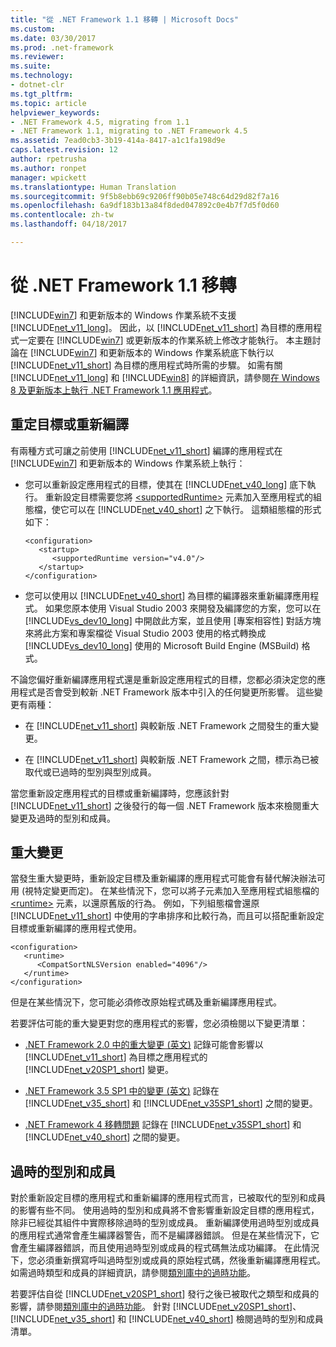 ```yaml
---
title: "從 .NET Framework 1.1 移轉 | Microsoft Docs"
ms.custom: 
ms.date: 03/30/2017
ms.prod: .net-framework
ms.reviewer: 
ms.suite: 
ms.technology:
- dotnet-clr
ms.tgt_pltfrm: 
ms.topic: article
helpviewer_keywords:
- .NET Framework 4.5, migrating from 1.1
- .NET Framework 1.1, migrating to .NET Framework 4.5
ms.assetid: 7ead0cb3-3b19-414a-8417-a1c1fa198d9e
caps.latest.revision: 12
author: rpetrusha
ms.author: ronpet
manager: wpickett
ms.translationtype: Human Translation
ms.sourcegitcommit: 9f5b8ebb69c9206ff90b05e748c64d29d82f7a16
ms.openlocfilehash: 6a9df183b13a84f8ded047892c0e4b7f7d5f0d60
ms.contentlocale: zh-tw
ms.lasthandoff: 04/18/2017

---
```

# <a name="migrating-from-the-net-framework-11"></a>從 .NET Framework 1.1 移轉
[!INCLUDE[win7](../../../includes/win7-md.md)] 和更新版本的 Windows 作業系統不支援 [!INCLUDE[net_v11_long](../../../includes/net-v11-long-md.md)]。 因此，以 [!INCLUDE[net_v11_short](../../../includes/net-v11-short-md.md)] 為目標的應用程式一定要在 [!INCLUDE[win7](../../../includes/win7-md.md)] 或更新版本的作業系統上修改才能執行。 本主題討論在 [!INCLUDE[win7](../../../includes/win7-md.md)] 和更新版本的 Windows 作業系統底下執行以 [!INCLUDE[net_v11_short](../../../includes/net-v11-short-md.md)] 為目標的應用程式時所需的步驟。 如需有關 [!INCLUDE[net_v11_long](../../../includes/net-v11-long-md.md)] 和 [!INCLUDE[win8](../../../includes/win8-md.md)] 的詳細資訊，請參閱[在 Windows 8 及更新版本上執行 .NET Framework 1.1 應用程式](../../../docs/framework/install/run-net-framework-1-1-apps.md)。  
  
## <a name="retargeting-or-recompiling"></a>重定目標或重新編譯  
 有兩種方式可讓之前使用 [!INCLUDE[net_v11_short](../../../includes/net-v11-short-md.md)] 編譯的應用程式在 [!INCLUDE[win7](../../../includes/win7-md.md)] 和更新版本的 Windows 作業系統上執行：  
  
-   您可以重新設定應用程式的目標，使其在 [!INCLUDE[net_v40_long](../../../includes/net-v40-long-md.md)] 底下執行。 重新設定目標需要您將 [\<supportedRuntime>](../../../docs/framework/configure-apps/file-schema/startup/supportedruntime-element.md) 元素加入至應用程式的組態檔，使它可以在 [!INCLUDE[net_v40_short](../../../includes/net-v40-short-md.md)] 之下執行。 這類組態檔的形式如下：  
  
    ```  
    <configuration>   
       <startup>  
          <supportedRuntime version="v4.0"/>  
       </startup>  
    </configuration>  
    ```  
  
-   您可以使用以 [!INCLUDE[net_v40_short](../../../includes/net-v40-short-md.md)] 為目標的編譯器來重新編譯應用程式。 如果您原本使用 Visual Studio 2003 來開發及編譯您的方案，您可以在 [!INCLUDE[vs_dev10_long](../../../includes/vs-dev10-long-md.md)] 中開啟此方案，並且使用 [專案相容性] 對話方塊來將此方案和專案檔從 Visual Studio 2003 使用的格式轉換成 [!INCLUDE[vs_dev10_long](../../../includes/vs-dev10-long-md.md)] 使用的 Microsoft Build Engine (MSBuild) 格式。  
  
 不論您偏好重新編譯應用程式還是重新設定應用程式的目標，您都必須決定您的應用程式是否會受到較新 .NET Framework 版本中引入的任何變更所影響。 這些變更有兩種：  
  
-   在 [!INCLUDE[net_v11_short](../../../includes/net-v11-short-md.md)] 與較新版 .NET Framework 之間發生的重大變更。  
  
-   在 [!INCLUDE[net_v11_short](../../../includes/net-v11-short-md.md)] 與較新版 .NET Framework 之間，標示為已被取代或已過時的型別與型別成員。  
  
 當您重新設定應用程式的目標或重新編譯時，您應該針對 [!INCLUDE[net_v11_short](../../../includes/net-v11-short-md.md)] 之後發行的每一個 .NET Framework 版本來檢閱重大變更及過時的型別和成員。  
  
## <a name="breaking-changes"></a>重大變更  
 當發生重大變更時，重新設定目標及重新編譯的應用程式可能會有替代解決辦法可用 (視特定變更而定)。 在某些情況下，您可以將子元素加入至應用程式組態檔的 [\<runtime>](../../../docs/framework/configure-apps/file-schema/startup/supportedruntime-element.md) 元素，以還原舊版的行為。 例如，下列組態檔會還原 [!INCLUDE[net_v11_short](../../../includes/net-v11-short-md.md)] 中使用的字串排序和比較行為，而且可以搭配重新設定目標或重新編譯的應用程式使用。  
  
```  
<configuration>  
   <runtime>  
      <CompatSortNLSVersion enabled="4096"/>  
   </runtime>  
</configuration>  
```  
  
 但是在某些情況下，您可能必須修改原始程式碼及重新編譯應用程式。  
  
 若要評估可能的重大變更對您的應用程式的影響，您必須檢閱以下變更清單：  
  
-   [.NET Framework 2.0 中的重大變更 (英文)](http://go.microsoft.com/fwlink/?LinkId=125263) 記錄可能會影響以 [!INCLUDE[net_v11_short](../../../includes/net-v11-short-md.md)] 為目標之應用程式的 [!INCLUDE[net_v20SP1_short](../../../includes/net-v20sp1-short-md.md)] 變更。  
  
-   [.NET Framework 3.5 SP1 中的變更 (英文)](http://go.microsoft.com/fwlink/?LinkID=186989) 記錄在 [!INCLUDE[net_v35_short](../../../includes/net-v35-short-md.md)] 和 [!INCLUDE[net_v35SP1_short](../../../includes/net-v35sp1-short-md.md)] 之間的變更。  
  
-   [.NET Framework 4 移轉問題](http://msdn.microsoft.com/library/ee941656\(v=vs.100\).aspx) 記錄在 [!INCLUDE[net_v35SP1_short](../../../includes/net-v35sp1-short-md.md)] 和 [!INCLUDE[net_v40_short](../../../includes/net-v40-short-md.md)] 之間的變更。  
  
## <a name="obsolete-types-and-members"></a>過時的型別和成員  
 對於重新設定目標的應用程式和重新編譯的應用程式而言，已被取代的型別和成員的影響有些不同。 使用過時的型別和成員將不會影響重新設定目標的應用程式，除非已經從其組件中實際移除過時的型別或成員。 重新編譯使用過時型別或成員的應用程式通常會產生編譯器警告，而不是編譯器錯誤。 但是在某些情況下，它會產生編譯器錯誤，而且使用過時型別或成員的程式碼無法成功編譯。 在此情況下，您必須重新撰寫呼叫過時型別或成員的原始程式碼，然後重新編譯應用程式。 如需過時類型和成員的詳細資訊，請參閱[類別庫中的過時功能](../../../docs/framework/whats-new/whats-obsolete.md)。  
  
 若要評估自從 [!INCLUDE[net_v20SP1_short](../../../includes/net-v20sp1-short-md.md)] 發行之後已被取代之類型和成員的影響，請參閱[類別庫中的過時功能](../../../docs/framework/whats-new/whats-obsolete.md)。 針對 [!INCLUDE[net_v20SP1_short](../../../includes/net-v20sp1-short-md.md)]、[!INCLUDE[net_v35_short](../../../includes/net-v35-short-md.md)] 和 [!INCLUDE[net_v40_short](../../../includes/net-v40-short-md.md)] 檢閱過時的型別和成員清單。

